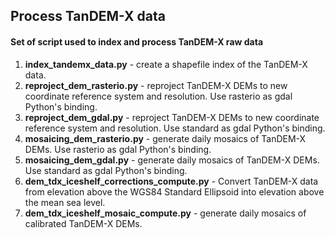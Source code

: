 ## Process TanDEM-X data

#### Set of script used to index and process TanDEM-X raw data

1. **index_tandemx_data.py** - create a shapefile index of the TanDEM-X data.
2. **reproject_dem_rasterio.py** - reproject TanDEM-X DEMs to new coordinate reference system and resolution. Use rasterio as gdal Python's binding.
3. **reproject_dem_gdal.py** - reproject TanDEM-X DEMs to new coordinate reference system and resolution. Use standard as gdal Python's binding.
4. **mosaicing_dem_rasterio.py** - generate daily mosaics of TanDEM-X DEMs. Use rasterio as gdal Python's binding.
5. **mosaicing_dem_gdal.py** - generate daily mosaics of TanDEM-X DEMs. Use standard as gdal Python's binding.
6. **dem_tdx_iceshelf_corrections_compute.py** - Convert TanDEM-X data from elevation above the WGS84 Standard Ellipsoid  into
elevation above the mean sea level.
7. **dem_tdx_iceshelf_mosaic_compute.py** -  generate daily mosaics of calibrated TanDEM-X DEMs. 
